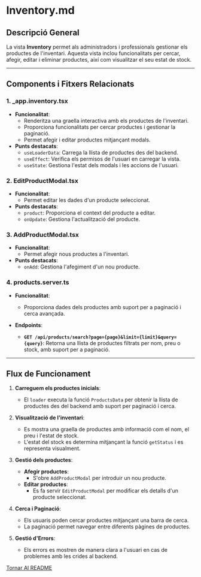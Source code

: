 # Inventory.md

## Descripció General

La vista **Inventory** permet als administradors i professionals gestionar els productes de l'inventari. Aquesta vista inclou funcionalitats per cercar, afegir, editar i eliminar productes, així com visualitzar el seu estat de stock.

---

## Components i Fitxers Relacionats

### 1. **_app.inventory.tsx**
- **Funcionalitat**:
  - Renderitza una graella interactiva amb els productes de l'inventari.
  - Proporciona funcionalitats per cercar productes i gestionar la paginació.
  - Permet afegir i editar productes mitjançant modals.
- **Punts destacats**:
  - `useLoaderData`: Carrega la llista de productes des del backend.
  - `useEffect`: Verifica els permisos de l'usuari en carregar la vista.
  - `useState`: Gestiona l'estat dels modals i les accions de l'usuari.

### 2. **EditProductModal.tsx**
- **Funcionalitat**:
  - Permet editar les dades d'un producte seleccionat.
- **Punts destacats**:
  - `product`: Proporciona el context del producte a editar.
  - `onUpdate`: Gestiona l'actualització del producte.

### 3. **AddProductModal.tsx**
- **Funcionalitat**:
  - Permet afegir nous productes a l'inventari.
- **Punts destacats**:
  - `onAdd`: Gestiona l'afegiment d'un nou producte.

### 4. **products.server.ts**
- **Funcionalitat**:
  - Proporciona dades dels productes amb suport per a paginació i cerca avançada.

- **Endpoints**:
  - **`GET /api/products/search?page={page}&limit={limit}&query={query}`**: Retorna una llista de productes filtrats per nom, preu o stock, amb suport per a paginació.

---

## Flux de Funcionament

1. **Carreguem els productes inicials**:
   - El `loader` executa la funció `ProductsData` per obtenir la llista de productes des del backend amb suport per paginació i cerca.

2. **Visualització de l'inventari**:
   - Es mostra una graella de productes amb informació com el nom, el preu i l'estat de stock.
   - L'estat del stock es determina mitjançant la funció `getStatus` i es representa visualment.

3. **Gestió dels productes**:
   - **Afegir productes**:
     - S'obre `AddProductModal` per introduir un nou producte.
   - **Editar productes**:
     - Es fa servir `EditProductModal` per modificar els detalls d'un producte seleccionat.

4. **Cerca i Paginació**:
   - Els usuaris poden cercar productes mitjançant una barra de cerca.
   - La paginació permet navegar entre diferents pàgines de productes.

5. **Gestió d'Errors**:
   - Els errors es mostren de manera clara a l'usuari en cas de problemes amb les crides al backend.

[Tornar Al README](../../README.md)